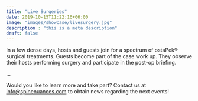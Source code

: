 ```yaml
---
title: "Live Surgeries"
date: 2019-10-15T11:22:16+06:00
image: "images/showcase/livesurgery.jpg"
description : "this is a meta description"
draft: false
---
```


In a few dense days, hosts and guests join for a spectrum of ostaPek® surgical treatments. Guests become part of the case work up. 
They observe their hosts performing surgery and participate in the post-op briefing.

<!--more-->

...

Would you like to learn more and take part? Contact us at info@spinenuances.com to obtain news regarding the next events!